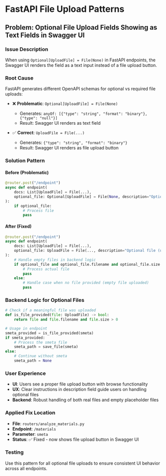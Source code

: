 # FastAPI File Upload Patterns

## Problem: Optional File Upload Fields Showing as Text Fields in Swagger UI

### Issue Description
When using `Optional[UploadFile] = File(None)` in FastAPI endpoints, the Swagger UI renders the field as a text input instead of a file upload button.

### Root Cause
FastAPI generates different OpenAPI schemas for optional vs required file uploads:

- ❌ **Problematic**: `Optional[UploadFile] = File(None)`
  - Generates: `anyOf: [{"type": "string", "format": "binary"}, {"type": "null"}]`
  - Result: Swagger UI renders as text field

- ✅ **Correct**: `UploadFile = File(...)`
  - Generates: `{"type": "string", "format": "binary"}`
  - Result: Swagger UI renders as file upload button

### Solution Pattern

#### Before (Problematic)
```python
@router.post("/endpoint")
async def endpoint(
    docs: List[UploadFile] = File(...),
    optional_file: Optional[UploadFile] = File(None, description="Optional file")
):
    if optional_file:
        # Process file
        pass
```

#### After (Fixed)
```python
@router.post("/endpoint") 
async def endpoint(
    docs: List[UploadFile] = File(...),
    optional_file: UploadFile = File(..., description="Optional file (upload empty file if none)")
):
    # Handle empty files in backend logic
    if optional_file and optional_file.filename and optional_file.size > 0:
        # Process actual file
        pass
    else:
        # Handle case when no file provided (empty file uploaded)
        pass
```

### Backend Logic for Optional Files

```python
# Check if a meaningful file was uploaded
def is_file_provided(file: UploadFile) -> bool:
    return file and file.filename and file.size > 0

# Usage in endpoint
smeta_provided = is_file_provided(smeta)
if smeta_provided:
    # Process the smeta file
    smeta_path = save_file(smeta)
else:
    # Continue without smeta
    smeta_path = None
```

### User Experience
- **UI**: Users see a proper file upload button with browse functionality
- **UX**: Clear instructions in description field guide users on handling optional files
- **Backend**: Robust handling of both real files and empty placeholder files

### Applied Fix Location
- **File**: `routers/analyze_materials.py`
- **Endpoint**: `/materials`
- **Parameter**: `smeta`
- **Status**: ✅ Fixed - now shows file upload button in Swagger UI

### Testing
Use this pattern for all optional file uploads to ensure consistent UI behavior across all endpoints.